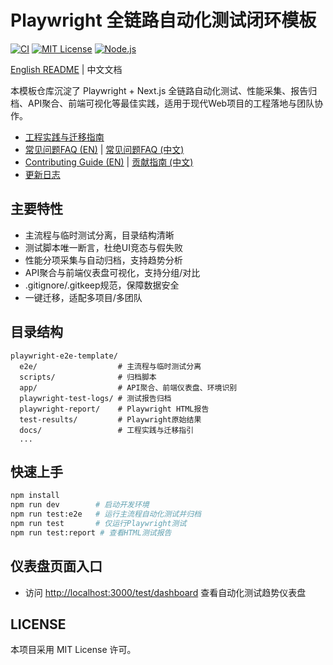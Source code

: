 # Playwright 全链路自动化测试闭环模板

[![CI](https://github.com/recohcity/playwright-e2e-template/actions/workflows/playwright.yml/badge.svg)](https://github.com/recohcity/playwright-e2e-template/actions)
[![MIT License](https://img.shields.io/badge/license-MIT-green.svg)](LICENSE)
[![Node.js](https://img.shields.io/badge/node-%3E=18.0.0-blue.svg)](https://nodejs.org/)

[English README](README.md) | 中文文档

本模板仓库沉淀了 Playwright + Next.js 全链路自动化测试、性能采集、报告归档、API聚合、前端可视化等最佳实践，适用于现代Web项目的工程落地与团队协作。

- [工程实践与迁移指南](docs/automated_testing_workflow.md)
- [常见问题FAQ (EN)](docs/FAQ.en.md) | [常见问题FAQ (中文)](docs/FAQ.zh-CN.md)
- [Contributing Guide (EN)](CONTRIBUTING.en.md) | [贡献指南 (中文)](CONTRIBUTING.zh-CN.md)
- [更新日志](CHANGELOG.md)

## 主要特性
- 主流程与临时测试分离，目录结构清晰
- 测试脚本唯一断言，杜绝UI竞态与假失败
- 性能分项采集与自动归档，支持趋势分析
- API聚合与前端仪表盘可视化，支持分组/对比
- .gitignore/.gitkeep规范，保障数据安全
- 一键迁移，适配多项目/多团队

## 目录结构
```
playwright-e2e-template/
  e2e/                  # 主流程与临时测试分离
  scripts/              # 归档脚本
  app/                  # API聚合、前端仪表盘、环境识别
  playwright-test-logs/ # 测试报告归档
  playwright-report/    # Playwright HTML报告
  test-results/         # Playwright原始结果
  docs/                 # 工程实践与迁移指引
  ...
```

## 快速上手
```bash
npm install
npm run dev        # 启动开发环境
npm run test:e2e   # 运行主流程自动化测试并归档
npm run test       # 仅运行Playwright测试
npm run test:report # 查看HTML测试报告
```

## 仪表盘页面入口
- 访问 [http://localhost:3000/test/dashboard](http://localhost:3000/test/dashboard) 查看自动化测试趋势仪表盘

## LICENSE
本项目采用 MIT License 许可。 